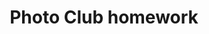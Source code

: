 ---
description: Photos from my work's photo homwork club
keywords: [Homework, Photos, City]
title: Photo Club homework
weight: 1
menus: "photos"
# list pages require at least one image to be displayed.
---